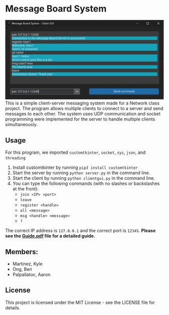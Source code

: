 # Message Board System
![preview](./preview.png)
This is a simple client-server messaging system made for a Network class project. The program allows multiple clients to connect to a server and send messages to each other. The system uses UDP communication and socket programming were implemented for the server to handle multiple clients simultaneously.

## Usage

For this program, we imported `customtkinter`, `socket`, `sys`, `json`, and `threading`

1. Install customtkinter by running `pip3 install customtkinter`
2. Start the server by running `python server.py` in the command line.
3. Start the client by running `python clientgui.py` in the command line.
5. You can type the following commands (with no slashes or backslashes at the front):
    - `join <IP> <port>`
    - `leave`
    - `register <handle>`
    - `all <message>`
    - `msg <handle> <message>`
    - `?`

The correct IP address is `127.0.0.1` and the correct port is `12345`. **Please see the [Guide.pdf](./Guide.pdf)  file for a detailed guide.**

## Members:
- Martinez, Kyle
- Ong, Ben 
- Palpallatoc, Aaron

## License

This project is licensed under the MIT License - see the LICENSE file for details.